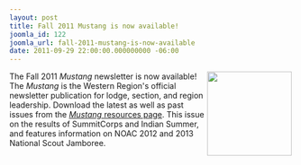 ```yaml
---
layout: post
title: Fall 2011 Mustang is now available!
joomla_id: 122
joomla_url: fall-2011-mustang-is-now-available
date: 2011-09-29 22:00:00.000000000 -06:00
---
```

<img src=http://www.oawest.org/images/mustang_q1_11thumb.png width=150 align=right style=padding-right:3px;padding-bottom:3px>
The Fall 2011 <i>Mustang</i> newsletter is now available! The <i>Mustang</i> is the Western Region's official newsletter publication for lodge, section, and region leadership. Download the latest as well as past issues from the <a href=http://western.oa-bsa.org/resources/mustang/><i>Mustang</i> resources page</a>.  This issue on the results of SummitCorps and Indian Summer, and features information on NOAC 2012 and 2013 National Scout Jamboree.
